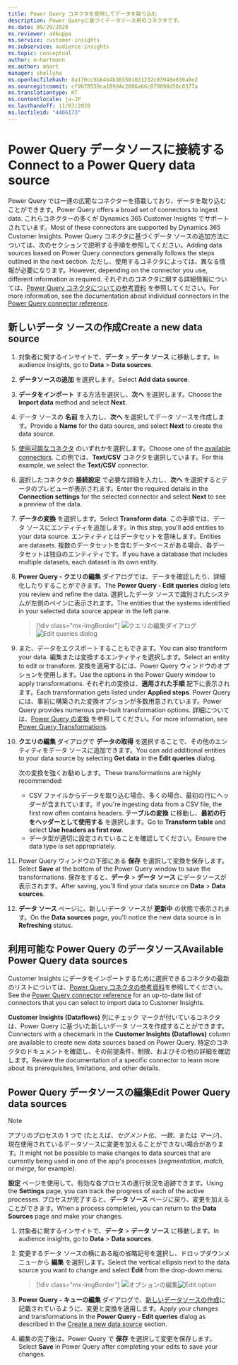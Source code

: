 ```yaml
---
title: Power Query コネクタを使用してデータを取り込む
description: Power Queryに基づくデータソース用のコネクタです。
ms.date: 09/29/2020
ms.reviewer: adkuppa
ms.service: customer-insights
ms.subservice: audience-insights
ms.topic: conceptual
author: m-hartmann
ms.author: mhart
manager: shellyha
ms.openlocfilehash: 8a170cc5b64b4b383501021232c83948e838a0e2
ms.sourcegitcommit: cf9b78559ca189d4c2086a66c879098d56c0377a
ms.translationtype: HT
ms.contentlocale: ja-JP
ms.lasthandoff: 11/03/2020
ms.locfileid: "4406173"
---
```

# <a name="connect-to-a-power-query-data-source"></a><span data-ttu-id="5b807-103">Power Query データソースに接続する</span><span class="sxs-lookup"><span data-stu-id="5b807-103">Connect to a Power Query data source</span></span>

<span data-ttu-id="5b807-104">Power Query では一連の広範なコネクターを搭載しており、データを取り込むことができます。</span><span class="sxs-lookup"><span data-stu-id="5b807-104">Power Query offers a broad set of connectors to ingest data.</span></span> <span data-ttu-id="5b807-105">これらコネクターの多くが Dynamics 365 Customer Insights でサポートされています。</span><span class="sxs-lookup"><span data-stu-id="5b807-105">Most of these connectors are supported by Dynamics 365 Customer Insights.</span></span> <span data-ttu-id="5b807-106">Power Query コネクタに基づくデータ ソースの追加方法については、次のセクションで説明する手順を参照してください。</span><span class="sxs-lookup"><span data-stu-id="5b807-106">Adding data sources based on Power Query connectors generally follows the steps outlined in the next section.</span></span> <span data-ttu-id="5b807-107">ただし、使用するコネクタによっては、異なる情報が必要になります。</span><span class="sxs-lookup"><span data-stu-id="5b807-107">However, depending on the connector you use, different information is required.</span></span> <span data-ttu-id="5b807-108">それぞれのコネクタに関する詳細情報については、[Power Query コネクタについての参考資料](https://docs.microsoft.com/power-query/connectors/) を参照してください。</span><span class="sxs-lookup"><span data-stu-id="5b807-108">For more information, see the documentation about individual connectors in the [Power Query connector reference](https://docs.microsoft.com/power-query/connectors/).</span></span>

## <a name="create-a-new-data-source"></a><span data-ttu-id="5b807-109">新しいデータ ソースの作成</span><span class="sxs-lookup"><span data-stu-id="5b807-109">Create a new data source</span></span>

1. <span data-ttu-id="5b807-110">対象者に関するインサイトで、**データ** > **データ ソース** に移動します。</span><span class="sxs-lookup"><span data-stu-id="5b807-110">In audience insights, go to **Data** > **Data sources**.</span></span>

1. <span data-ttu-id="5b807-111">**データソースの追加** を選択します。</span><span class="sxs-lookup"><span data-stu-id="5b807-111">Select **Add data source**.</span></span>

1. <span data-ttu-id="5b807-112">**データをインポート** する方法を選択し、**次へ** を選択します。</span><span class="sxs-lookup"><span data-stu-id="5b807-112">Choose the **Import data** method and select **Next**.</span></span>

1. <span data-ttu-id="5b807-113">データ ソースの **名前** を入力し、**次へ** を選択してデータ ソースを作成します。</span><span class="sxs-lookup"><span data-stu-id="5b807-113">Provide a **Name** for the data source, and select **Next** to create the data source.</span></span>

1. <span data-ttu-id="5b807-114">[使用可能なコネクタ](#available-power-query-data-sources) のいずれかを選択します。</span><span class="sxs-lookup"><span data-stu-id="5b807-114">Choose one of the [available connectors](#available-power-query-data-sources).</span></span> <span data-ttu-id="5b807-115">この例では、**Text/CSV** コネクタを選択しています。</span><span class="sxs-lookup"><span data-stu-id="5b807-115">For this example, we select the **Text/CSV** connector.</span></span>

1. <span data-ttu-id="5b807-116">選択したコネクタの **接続設定** で必要な詳細を入力し、**次へ** を選択するとデータのプレビューが表示されます。</span><span class="sxs-lookup"><span data-stu-id="5b807-116">Enter the required details in the **Connection settings** for the selected connector and select **Next** to see a preview of the data.</span></span>

1. <span data-ttu-id="5b807-117">**データの変換** を選択します。</span><span class="sxs-lookup"><span data-stu-id="5b807-117">Select **Transform data**.</span></span> <span data-ttu-id="5b807-118">この手順では、データ ソースにエンティティを追加します。</span><span class="sxs-lookup"><span data-stu-id="5b807-118">In this step, you'll add entities to your data source.</span></span> <span data-ttu-id="5b807-119">エンティティとはデータセットを意味します。</span><span class="sxs-lookup"><span data-stu-id="5b807-119">Entities are datasets.</span></span> <span data-ttu-id="5b807-120">複数のデータセットを含むデータベースがある場合、各データセットは独自のエンティティです。</span><span class="sxs-lookup"><span data-stu-id="5b807-120">If you have a database that includes multiple datasets, each dataset is its own entity.</span></span>

1. <span data-ttu-id="5b807-121">**Power Query - クエリの編集** ダイアログでは、データを確認したり、詳細化したりすることができます。</span><span class="sxs-lookup"><span data-stu-id="5b807-121">The **Power Query - Edit queries** dialog lets you review and refine the data.</span></span> <span data-ttu-id="5b807-122">選択したデータ ソースで識別されたシステムが左側のペインに表示されます。</span><span class="sxs-lookup"><span data-stu-id="5b807-122">The entities that the systems identified in your selected data source appear in the left pane.</span></span>

   > [!div class="mx-imgBorder"]
   > <span data-ttu-id="5b807-123">![クエリの編集ダイアログ](media/data-manager-configure-edit-queries.png "クエリの編集ダイアログ")</span><span class="sxs-lookup"><span data-stu-id="5b807-123">![Edit queries dialog](media/data-manager-configure-edit-queries.png "Edit queries dialog")</span></span>

1. <span data-ttu-id="5b807-124">また、データをエクスポートすることもできます。</span><span class="sxs-lookup"><span data-stu-id="5b807-124">You can also transform your data.</span></span> <span data-ttu-id="5b807-125">編集または変換するエンティティを選択します。</span><span class="sxs-lookup"><span data-stu-id="5b807-125">Select an entity to edit or transform.</span></span> <span data-ttu-id="5b807-126">変換を適用するには、Power Query ウィンドウのオプションを使用します。</span><span class="sxs-lookup"><span data-stu-id="5b807-126">Use the options in the Power Query window to apply transformations.</span></span> <span data-ttu-id="5b807-127">それぞれの変換は、**適用された手順** 配下に表示されます。</span><span class="sxs-lookup"><span data-stu-id="5b807-127">Each transformation gets listed under **Applied steps**.</span></span> <span data-ttu-id="5b807-128">Power Query には、事前に構築された変換オプションが多数用意されています。</span><span class="sxs-lookup"><span data-stu-id="5b807-128">Power Query provides numerous pre-built transformation options.</span></span> <span data-ttu-id="5b807-129">詳細については、[Power Query の変換](https://docs.microsoft.com/power-query/power-query-what-is-power-query#transformations) を参照してください。</span><span class="sxs-lookup"><span data-stu-id="5b807-129">For more information, see [Power Query Transformations](https://docs.microsoft.com/power-query/power-query-what-is-power-query#transformations).</span></span>

1. <span data-ttu-id="5b807-130">**クエリの編集** ダイアログで **データの取得** を選択することで、その他のエンティティをデータ ソースに追加できます。</span><span class="sxs-lookup"><span data-stu-id="5b807-130">You can add additional entities to your data source by selecting **Get data** in the **Edit queries** dialog.</span></span>

   <span data-ttu-id="5b807-131">次の変換を強くお勧めします。</span><span class="sxs-lookup"><span data-stu-id="5b807-131">These transformations are highly recommended:</span></span>

   - <span data-ttu-id="5b807-132">CSV ファイルからデータを取り込む場合、多くの場合、最初の行にヘッダーが含まれています。</span><span class="sxs-lookup"><span data-stu-id="5b807-132">If you're ingesting data from a CSV file, the first row often contains headers.</span></span> <span data-ttu-id="5b807-133">**テーブルの変換** に移動し、**最初の行をヘッダーとして使用する** を選択します。</span><span class="sxs-lookup"><span data-stu-id="5b807-133">Go to **Transform table** and select **Use headers as first row**.</span></span>
   - <span data-ttu-id="5b807-134">データ型が適切に設定されていることを確認してください。</span><span class="sxs-lookup"><span data-stu-id="5b807-134">Ensure the data type is set appropriately.</span></span>

1. <span data-ttu-id="5b807-135">Power Query ウィンドウの下部にある **保存** を選択して変換を保存します。</span><span class="sxs-lookup"><span data-stu-id="5b807-135">Select **Save** at the bottom of the Power Query window to save the transformations.</span></span> <span data-ttu-id="5b807-136">保存をすると、**データ** > **データ ソース** にデータソースが表示されます。</span><span class="sxs-lookup"><span data-stu-id="5b807-136">After saving, you'll find your data source on **Data** > **Data sources**.</span></span>

1. <span data-ttu-id="5b807-137">**データ ソース** ページに、新しいデータ ソースが **更新中** の状態で表示されます。</span><span class="sxs-lookup"><span data-stu-id="5b807-137">On the **Data sources** page, you'll notice the new data source is in **Refreshing** status.</span></span>

## <a name="available-power-query-data-sources"></a><span data-ttu-id="5b807-138">利用可能な Power Query のデータソース</span><span class="sxs-lookup"><span data-stu-id="5b807-138">Available Power Query data sources</span></span>

<span data-ttu-id="5b807-139">Customer Insights にデータをインポートするために選択できるコネクタの最新のリストについては、[Power Query コネクタの参考資料](https://docs.microsoft.com/power-query/connectors/)を参照してください。</span><span class="sxs-lookup"><span data-stu-id="5b807-139">See the [Power Query connector reference](https://docs.microsoft.com/power-query/connectors/) for an up-to-date list of connectors that you can select to import data to Customer Insights.</span></span> 

<span data-ttu-id="5b807-140">**Customer Insights (Dataflows)** 列にチェック マークが付いているコネクタは、Power Query に基づいた新しいデータ ソースを作成することができます。</span><span class="sxs-lookup"><span data-stu-id="5b807-140">Connectors with a checkmark in the **Customer Insights (Dataflows)** column are available to create new data sources based on Power Query.</span></span> <span data-ttu-id="5b807-141">特定のコネクタのドキュメントを確認し、その前提条件、制限、およびその他の詳細を確認します。</span><span class="sxs-lookup"><span data-stu-id="5b807-141">Review the documentation of a specific connector to learn more about its prerequisites, limitations, and other details.</span></span>

## <a name="edit-power-query-data-sources"></a><span data-ttu-id="5b807-142">Power Query データソースの編集</span><span class="sxs-lookup"><span data-stu-id="5b807-142">Edit Power Query data sources</span></span>

> [!NOTE]
> <span data-ttu-id="5b807-143">アプリのプロセスの 1 つで (たとえば、*セグメント化*、*一致*、または *マージ*)、現在使用されているデータソースに変更を加えることができない場合があります。</span><span class="sxs-lookup"><span data-stu-id="5b807-143">It might not be possible to make changes to data sources that are currently being used in one of the app's processes (*segmentation*, *match*, or *merge*, for example).</span></span> 
>
> <span data-ttu-id="5b807-144">**設定** ページを使用して、有効な各プロセスの進行状況を追跡できます。</span><span class="sxs-lookup"><span data-stu-id="5b807-144">Using the **Settings** page, you can track the progress of each of the active processes.</span></span> <span data-ttu-id="5b807-145">プロセスが完了すると、**データ ソース** ページに戻り、変更を加えることができます。</span><span class="sxs-lookup"><span data-stu-id="5b807-145">When a process completes, you can return to the **Data Sources** page and make your changes.</span></span>

1. <span data-ttu-id="5b807-146">対象者に関するインサイトで、**データ** > **データ ソース** に移動します。</span><span class="sxs-lookup"><span data-stu-id="5b807-146">In audience insights, go to **Data** > **Data sources**.</span></span>

2. <span data-ttu-id="5b807-147">変更するデータ ソースの横にある縦の省略記号を選択し、ドロップダウンメニューから **編集** を選択します。</span><span class="sxs-lookup"><span data-stu-id="5b807-147">Select the vertical ellipsis next to the data source you want to change and select **Edit** from the drop-down menu.</span></span>

   > [!div class="mx-imgBorder"]
   > <span data-ttu-id="5b807-148">![オプションの編集](media/edit-option-data-sources.png "オプションの編集")</span><span class="sxs-lookup"><span data-stu-id="5b807-148">![Edit option](media/edit-option-data-sources.png "Edit option")</span></span>

3. <span data-ttu-id="5b807-149">**Power Query - キューの編集** ダイアログで、[新しいデータソースの作成](#create-a-new-data-source)に記載されているように、変更と変換を適用します。</span><span class="sxs-lookup"><span data-stu-id="5b807-149">Apply your changes and transformations in the **Power Query - Edit queries** dialog as described in the [Create a new data source](#create-a-new-data-source) section.</span></span>

4. <span data-ttu-id="5b807-150">編集の完了後は、Power Query で **保存** を選択して変更を保存します。</span><span class="sxs-lookup"><span data-stu-id="5b807-150">Select **Save** in Power Query after completing your edits to save your changes.</span></span>
